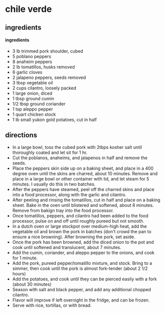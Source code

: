 # chile verde
## ingredients

#### ingredients
- 3 lb trimmed pork shoulder, cubed
- 5 poblano peppers
- 8 anaheim peppers
- 2 lb tomatillos, husks removed
- 6 garlic cloves
- 2 jalapeno peppers, seeds removed
- 3 tbsp vegetable oil
- 2 cups cilantro, loosely packed
- 1 large onion, diced
- 1 tbsp ground cumin
- 1/2 tbsp ground coriander
- 1 tsp aleppo pepper
- 1 quart chicken stock
- 1 lb small yukon gold potatoes, cut in half

## directions
- In a large bowl, toss the cubed pork with 2tbps kosher salt until thoroughly
  coated and let sit for 1 hr.
- Cut the poblanos, anaheims, and jalapenos in half and remove the seeds.
- Place the peppers skin side up on a baking sheet, and place in a 400 degree
  oven until the skins are charred, about 10 minutes. Remove and place in a large bowl or other
  container with lid, and let steam for 5 minutes. I usually do this in two batches.
- After the peppers have steamed, peel off the charred skins and place into a
  food processor, along with the garlic and cilantro.
- After peeling and rinsing the tomatillos, cut in half and place on a baking
  sheet. Bake in the oven until blistered and softened, about 8 minutes. Remove
  from bakign tray into the food processor.
- Once tomatillos, peppers, and cilantro had been added to the food processor,
  pulse on and off until roughly pureed but not smooth.
- In a dutch oven or large stockpot over medium-high heat, add the vegetable oil
  and brown the pork in batches (don't crowd the pan to ensure a nice browning).
  After browning the pork, set aside.
- Once the pork has been browned, add the diced onion to the pot and cook until
  softened and translucent, about 7 minutes.
- Add the cumin, coriander, and aleppo pepper to the onions, and cook for 1
  minute.
- Add the pork, pureed pepper/tomatillo mixture, and stock. Bring to a simmer,
  then cook until the pork is almost fork-tender (about 2 1/2 hours)
- Add the potatoes, and cook until they can be pierced easily with a fork (about
  30 minutes)
- Season with salt and black pepper, and add any additional chopped cilantro.
- Flavor will improve if left overnight in the fridge, and can be frozen.
- Serve with rice, tortillas, or with bread.
